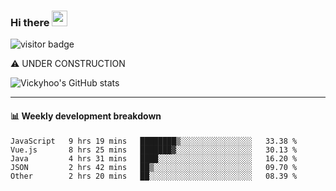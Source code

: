 ### Hi there <a href="https://www.gautamkrishnar.com/"><img src="https://media.giphy.com/media/hvRJCLFzcasrR4ia7z/giphy.gif" width="25px"></a>

![visitor badge](https://visitor-badge.glitch.me/badge?page_id=vickyhoo.vickyhoo&left_color=black&right_color=cornflowerblue)

⚠️ UNDER CONSTRUCTION

![Vickyhoo's GitHub stats](https://github-readme-stats.vercel.app/api?username=vickyhoo&theme=react&show_icons=true&count_private=true)

---

#### :bar_chart: Weekly development breakdown

<!--START_SECTION:waka-->

```text
JavaScript   9 hrs 19 mins   ████████▒░░░░░░░░░░░░░░░░   33.38 %
Vue.js       8 hrs 25 mins   ███████▓░░░░░░░░░░░░░░░░░   30.13 %
Java         4 hrs 31 mins   ████░░░░░░░░░░░░░░░░░░░░░   16.20 %
JSON         2 hrs 42 mins   ██▒░░░░░░░░░░░░░░░░░░░░░░   09.70 %
Other        2 hrs 20 mins   ██░░░░░░░░░░░░░░░░░░░░░░░   08.39 %
```

<!--END_SECTION:waka-->


<!--
**vickyhoo/vickyhoo** is a ✨ _special_ ✨ repository because its `README.md` (this file) appears on your GitHub profile.

Here are some ideas to get you started:

- 🔭 I’m currently working on ...
- 🌱 I’m currently learning ...
- 👯 I’m looking to collaborate on ...
- 🤔 I’m looking for help with ...
- 💬 Ask me about ...
- 📫 How to reach me: ...
- 😄 Pronouns: ...
- ⚡ Fun fact: ...
-->

